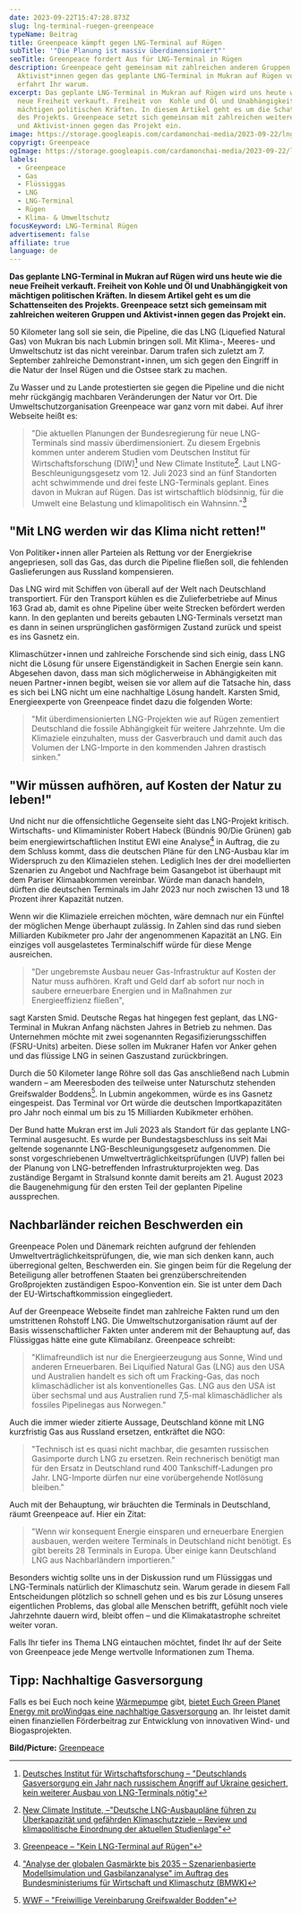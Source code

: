 ```yaml
---
date: 2023-09-22T15:47:28.873Z
slug: lng-terminal-ruegen-greenpeace
typeName: Beitrag
title: Greenpeace kämpft gegen LNG-Terminal auf Rügen
subTitle: '"Die Planung ist massiv überdimensioniert"'
seoTitle: Greenpeace fordert Aus für LNG-Terminal in Rügen
description: Greenpeace geht gemeinsam mit zahlreichen anderen Gruppen und
  Aktivist*innen gegen das geplante LNG-Terminal in Mukran auf Rügen vor. Hier
  erfahrt Ihr warum.
excerpt: Das geplante LNG-Terminal in Mukran auf Rügen wird uns heute wie die
  neue Freiheit verkauft. Freiheit von  Kohle und Öl und Unabhängigkeit von
  mächtigen politischen Kräften. In diesem Artikel geht es um die Schattenseiten
  des Projekts. Greenpeace setzt sich gemeinsam mit zahlreichen weiteren Gruppen
  und Aktivist⋆innen gegen das Projekt ein.
image: https://storage.googleapis.com/cardamonchai-media/2023-09-22/lng-terminal-ruegen-greenpeace-jpg-imagine-080808_204972_1024_768/640.webp
copyrigt: Greenpeace
ogImage: https://storage.googleapis.com/cardamonchai-media/2023-09-22/lng-terminal-ruegen-greenpeace-og-jpg-imagine-080808_204364_1200_628/640.webp
labels:
  - Greenpeace
  - Gas
  - Flüssiggas
  - LNG
  - LNG-Terminal
  - Rügen
  - Klima- & Umweltschutz
focusKeyword: LNG-Terminal Rügen
advertisement: false
affiliate: true
language: de
---
```

**Das geplante LNG-Terminal in Mukran auf Rügen wird uns heute wie die neue Freiheit verkauft. Freiheit von  Kohle und Öl und Unabhängigkeit von mächtigen politischen Kräften. In diesem Artikel geht es um die Schattenseiten des Projekts. Greenpeace setzt sich gemeinsam mit zahlreichen weiteren Gruppen und Aktivist⋆innen gegen das Projekt ein.**

50 Kilometer lang soll sie sein, die Pipeline, die das LNG (Liquefied Natural Gas) von Mukran bis nach Lubmin bringen soll. Mit Klima-, Meeres- und Umweltschutz ist das nicht vereinbar. Darum trafen sich zuletzt am 7. September zahlreiche Demonstrant⋆innen, um sich gegen den Eingriff in die Natur der Insel Rügen und die Ostsee stark zu machen.

Zu Wasser und zu Lande protestierten sie gegen die Pipeline und die nicht mehr rückgängig machbaren Veränderungen der Natur vor Ort. Die Umweltschutzorganisation Greenpeace war ganz vorn mit dabei. Auf ihrer Webseite heißt es:

> "Die aktuellen Planungen der Bundesregierung für neue LNG-Terminals sind massiv überdimensioniert. Zu diesem Ergebnis kommen unter anderem Studien vom Deutschen Institut für Wirtschaftsforschung (DIW)[^1] und New Climate Institute[^2]. Laut LNG-Beschleunigungsgesetz vom 12. Juli 2023 sind an fünf Standorten acht schwimmende und drei feste LNG-Terminals geplant. Eines davon in Mukran auf Rügen. Das ist wirtschaftlich blödsinnig, für die Umwelt eine Belastung und klimapolitisch ein Wahnsinn."[^3]

## "Mit LNG werden wir das Klima nicht retten!"

Von Politiker⋆innen aller Parteien als Rettung vor der Energiekrise angepriesen, soll das Gas, das durch die Pipeline fließen soll, die fehlenden Gaslieferungen aus Russland kompensieren.

Das LNG wird mit Schiffen von überall auf der Welt nach Deutschland transportiert. Für den Transport kühlen es die Zulieferbetriebe auf Minus 163 Grad ab, damit es ohne Pipeline über weite Strecken befördert werden kann. In den geplanten und bereits gebauten LNG-Terminals versetzt man es dann in seinen ursprünglichen gasförmigen Zustand zurück und speist es ins Gasnetz ein.

Klimaschützer⋆innen und zahlreiche Forschende sind sich einig, dass LNG nicht die Lösung für unsere Eigenständigkeit in Sachen Energie sein kann. Abgesehen davon, dass man sich möglicherweise in Abhängigkeiten mit neuen Partner⋆innen begibt, weisen sie vor allem auf die Tatsache hin, dass es sich bei LNG nicht um eine nachhaltige Lösung handelt. Karsten Smid, Energieexperte von Greenpeace findet dazu die folgenden Worte:

> "Mit überdimensionierten LNG-Projekten wie auf Rügen zementiert Deutschland die fossile Abhängigkeit für weitere Jahrzehnte. Um die Klimaziele einzuhalten, muss der Gasverbrauch und damit auch das Volumen der LNG-Importe in den kommenden Jahren drastisch sinken."

## "Wir müssen aufhören, auf Kosten der Natur zu leben!"

Und nicht nur die offensichtliche Gegenseite sieht das LNG-Projekt kritisch. Wirtschafts- und Klimaminister Robert Habeck (Bündnis 90/Die Grünen) gab beim energiewirtschaftlichen Institut EWI eine Analyse[^4] in Auftrag, die zu dem Schluss kommt, dass die deutschen Pläne für den LNG-Ausbau klar im Widerspruch zu den Klimazielen stehen. Lediglich Ines der drei modellierten Szenarien zu Angebot und Nachfrage beim Gasangebot ist überhaupt mit dem Pariser Klimaabkommen vereinbar. Würde man danach handeln, dürften die deutschen Terminals im Jahr 2023 nur noch zwischen 13 und 18 Prozent ihrer Kapazität nutzen. 

Wenn wir die Klimaziele erreichen möchten, wäre demnach nur ein Fünftel der möglichen Menge überhaupt zulässig. In Zahlen sind das rund sieben Milliarden Kubikmeter pro Jahr der angenommenen Kapazität an LNG. Ein einziges voll ausgelastetes Terminalschiff würde für diese Menge ausreichen.

> "Der ungebremste Ausbau neuer Gas-Infrastruktur auf Kosten der Natur muss aufhören. Kraft und Geld darf ab sofort nur noch in saubere erneuerbare Energien und in Maßnahmen zur Energieeffizienz fließen",

sagt Karsten Smid. Deutsche Regas hat hingegen fest geplant, das LNG-Terminal in Mukran Anfang nächsten Jahres in Betrieb zu nehmen. Das Unternehmen möchte mit zwei sogenannten Regasifizierungsschiffen (FSRU-Units) arbeiten. Diese sollen im Mukraner Hafen vor Anker gehen und das flüssige LNG in seinen Gaszustand zurückbringen.

Durch die 50 Kilometer lange Röhre soll das Gas anschließend nach Lubmin wandern – am Meeresboden des teilweise unter Naturschutz stehenden Greifswalder Boddens[^5]. In Lubmin angekommen, würde es ins Gasnetz eingespeist. Das Terminal vor Ort würde die deutschen Importkapazitäten pro Jahr noch einmal um bis zu 15 Milliarden Kubikmeter erhöhen.

Der Bund hatte Mukran erst im Juli 2023 als Standort für das geplante LNG-Terminal ausgesucht. Es wurde per Bundestagsbeschluss ins seit Mai geltende sogenannte LNG-Beschleunigungsgesetz aufgenommen. Die sonst vorgeschriebenen Umweltverträglichkeitsprüfungen (UVP) fallen bei der Planung von LNG-betreffenden Infrastrukturprojekten weg. Das zuständige Bergamt in Stralsund konnte damit bereits am 21. August 2023 die Baugenehmigung für den ersten Teil der geplanten Pipeline aussprechen.

## Nachbarländer reichen Beschwerden ein

Greenpeace Polen und Dänemark reichten aufgrund der fehlenden Umweltverträglichkeitsprüfungen, die, wie man sich denken kann, auch überregional gelten, Beschwerden ein. Sie gingen beim für die Regelung der Beteiligung aller betroffenen Staaten bei grenzüberschreitenden Großprojekten zuständigen Espoo-Konvention ein. Sie ist unter dem Dach der EU-Wirtschaftkommission eingegliedert.

Auf der Greenpeace Webseite findet man zahlreiche Fakten rund um den umstrittenen Rohstoff LNG. Die Umweltschutzorganisation räumt auf der Basis wissenschaftlicher Fakten unter anderem mit der Behauptung auf, das Flüssiggas hätte eine gute Klimabilanz. Greenpeace schreibt:

> "Klimafreundlich ist nur die Energieerzeugung aus Sonne, Wind und anderen Erneuerbaren. Bei Liquified Natural Gas (LNG) aus den USA und Australien handelt es sich oft um Fracking-Gas, das noch klimaschädlicher ist als konventionelles Gas. LNG aus den USA ist über sechsmal und aus Australien rund 7,5-mal klimaschädlicher als fossiles Pipelinegas aus Norwegen."

Auch die immer wieder zitierte Aussage, Deutschland könne mit LNG kurzfristig Gas aus Russland ersetzen, entkräftet die NGO:

> "Technisch ist es quasi nicht machbar, die gesamten russischen Gasimporte durch LNG zu ersetzen. Rein rechnerisch benötigt man für den Ersatz in Deutschland rund 400 Tankschiff-Ladungen pro Jahr. LNG-Importe dürfen nur eine vorübergehende Notlösung bleiben."

Auch mit der Behauptung, wir bräuchten die Terminals in Deutschland, räumt Greenpeace auf. Hier ein Zitat:

> "Wenn wir konsequent Energie einsparen und erneuerbare Energien ausbauen, werden weitere Terminals in Deutschland nicht benötigt. Es gibt bereits 28 Terminals in Europa. Über einige kann Deutschland LNG aus Nachbarländern importieren."

Besonders wichtig sollte uns in der Diskussion rund um Flüssiggas und LNG-Terminals natürlich der Klimaschutz sein. Warum gerade in diesem Fall Entscheidungen plötzlich so schnell gehen und es bis zur Lösung unseres eigentlichen Problems, das global alle Menschen betrifft, gefühlt noch viele Jahrzehnte dauern wird, bleibt offen – und die Klimakatastrophe schreitet weiter voran.

Falls Ihr tiefer ins Thema LNG eintauchen möchtet, findet Ihr auf der Seite von Greenpeace jede Menge wertvolle Informationen zum Thema.

## Tipp: Nachhaltige Gasversorgung

Falls es bei Euch noch keine [Wärmepumpe](https://tidd.ly/453DzOM) gibt, [bietet Euch Green Planet Energy mit proWindgas eine nachhaltige Gasversorgung](https://tidd.ly/3ZqQ31O) an. Ihr leistet damit einen finanziellen Förderbeitrag zur Entwicklung von innovativen Wind- und Biogasprojekten.

**Bild/Picture:** [Greenpeace](https://www.greenpeace.de/klimaschutz/energiewende/gasausstieg/kein-lng-terminal-ruegen?utm_term=2023-multi-newsletter-september&utm_campaign=oceans&utm_medium=email&_hsmi=76526218&utm_content=button&utm_source=multi-newsletter)

[^1]: [Deutsches Institut für Wirtschaftsforschung – "Deutschlands Gasversorgung ein Jahr nach russischem Angriff auf Ukraine gesichert, kein weiterer Ausbau von LNG-Terminals nötig"](https://www.diw.de/de/diw_01.c.866810.de/publikationen/diw_aktuell/2023_0086/deutschlands_gasversorgung_ein_jahr_nach_russischem_angriff___ine_gesichert__kein_weiterer_ausbau_von_lng-terminals_noetig.html)

[^2]: [New Climate Institute, –"Deutsche LNG-Ausbaupläne führen zu Überkapazität und gefährden Klimaschutzziele – Review und klimapolitische Einordnung der aktuellen Studienlage"](https://newclimate.org/sites/default/files/2023-03/newclimate_lng_uberkapazitat_deutschland_0.pdf)

[^3]: [Greenpeace – "Kein LNG-Terminal auf Rügen"](https://www.greenpeace.de/klimaschutz/energiewende/gasausstieg/kein-lng-terminal-ruegen?utm_term=2023-multi-newsletter-september&utm_campaign=oceans&utm_medium=email&_hsmi=76526218&utm_content=button&utm_source=multi-newsletter)

[^4]: ["Analyse der globalen Gasmärkte bis 2035 – Szenarienbasierte Modellsimulation und Gasbilanzanalyse" im Auftrag des Bundesministeriums für Wirtschaft und Klimaschutz (BMWK)](https://www.bmwk.de/Redaktion/DE/Publikationen/Studien/20230303-lng-studie.pdf?__blob=publicationFile&v=8)

[^5]: [WWF – "Freiwillige Vereinbarung Greifswalder Bodden"](https://www.wwf.de/themen-projekte/projektregionen/ostsee/freiwillige-vereinbarung-greifswalder-bodden)

[^6]: [Greenpeace – "LNG - sechs Mythen zu Flüssiggasterminals"](https://www.greenpeace.de/klimaschutz/energiewende/gasausstieg/lng-sechs-mythen)
